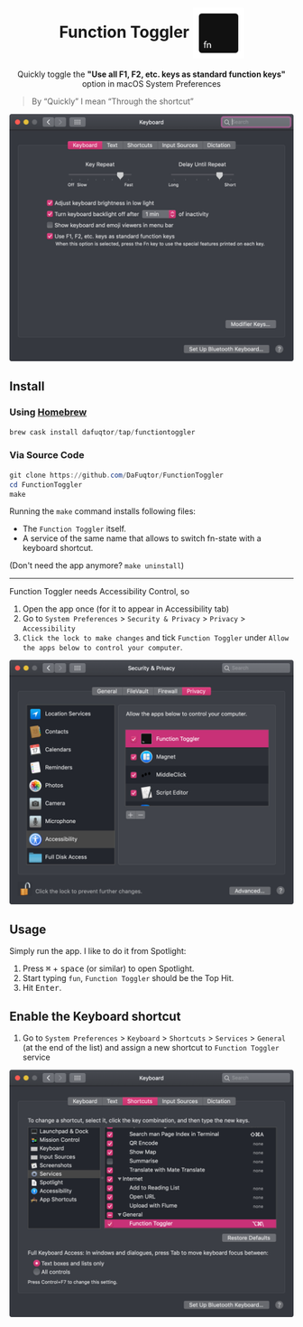 <h1 align="center">Function Toggler <img align="center" height="90" src="icon.png"></h1>
<p align="center">Quickly toggle the
<strong>"Use all F1, F2, etc. keys as standard function keys"</strong>
option in macOS System Preferences</p>

> By “Quickly” I mean “Through the shortcut”

![keyboard settings](screenshots/kb-sets.png)

## Install

### Using [Homebrew](//brew.sh)

```powershell
brew cask install dafuqtor/tap/functiontoggler
```

### Via Source Code

```powershell
git clone https://github.com/DaFuqtor/FunctionToggler
cd FunctionToggler
make
```

Running the `make` command installs following files:

- The `Function Toggler` itself.
- A service of the same name that allows to switch fn-state with a keyboard shortcut.

(Don't need the app anymore? `make uninstall`)

---

Function Toggler needs Accessibility Control, so

1. Open the app once (for it to appear in Accessibility tab)
2. Go to `System Preferences` > `Security & Privacy` > `Privacy` > `Accessibility`
3. `Click the lock to make changes` and tick `Function Toggler` under `Allow the apps below to control your computer`.

![preferences](screenshots/privacy-sets.png)

## Usage

Simply run the app.
I like to do it from Spotlight:

1. Press <kbd>⌘</kbd> + <kbd>space</kbd> (or similar) to open Spotlight.
2. Start typing `fun`, `Function Toggler` should be the Top Hit.
3. Hit <kbd>Enter</kbd>.

## Enable the Keyboard shortcut

1. Go to `System Preferences` > `Keyboard` > `Shortcuts` > `Services` > `General` 
   (at the end of the list) and assign a new shortcut to `Function Toggler` service

![keybard-shortcut](screenshots/kb-short.png)
